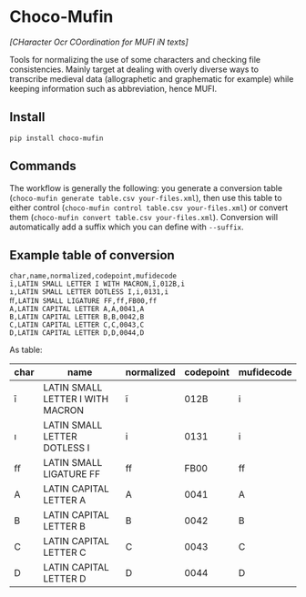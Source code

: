 # Choco-Mufin

*\[CHaracter Ocr COordination for MUFI iN texts\]*

Tools for normalizing the use of some characters and checking file consistencies. Mainly target at dealing with
overly diverse ways to transcribe medieval data (allographetic and graphematic for example) while keeping information
such as abbreviation, hence MUFI.

## Install

`pip install choco-mufin`

## Commands

The workflow is generally the following: you generate a conversion table (`choco-mufin generate table.csv your-files.xml`), then
use this table to either control (`choco-mufin control table.csv your-files.xml`) or convert them (`choco-mufin convert table.csv your-files.xml`).
Conversion will automatically add a suffix which you can define with `--suffix`.

## Example table of conversion


```csv
char,name,normalized,codepoint,mufidecode
ī,LATIN SMALL LETTER I WITH MACRON,ĩ,012B,i
ı,LATIN SMALL LETTER DOTLESS I,i,0131,i
ﬀ,LATIN SMALL LIGATURE FF,ff,FB00,ff
A,LATIN CAPITAL LETTER A,A,0041,A
B,LATIN CAPITAL LETTER B,B,0042,B
C,LATIN CAPITAL LETTER C,C,0043,C
D,LATIN CAPITAL LETTER D,D,0044,D
```

As table:

| char | name                             | normalized | codepoint | mufidecode |
|------|----------------------------------|------------|-----------|------------|
| ī    | LATIN SMALL LETTER I WITH MACRON | ĩ          | 012B      | i          |
| ı    | LATIN SMALL LETTER DOTLESS I     | i          | 0131      | i          |
| ﬀ    | LATIN SMALL LIGATURE FF          | ff         | FB00      | ff         |
| A    | LATIN CAPITAL LETTER A           | A          | 0041      | A          |
| B    | LATIN CAPITAL LETTER B           | B          | 0042      | B          |
| C    | LATIN CAPITAL LETTER C           | C          | 0043      | C          |
| D    | LATIN CAPITAL LETTER D           | D          | 0044      | D          |